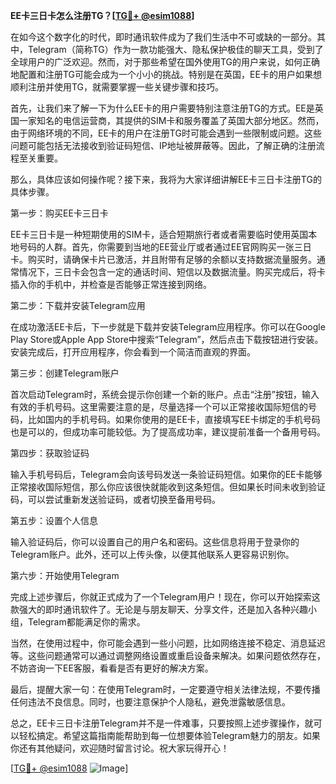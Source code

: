 **EE卡三日卡怎么注册TG？[[TG💪+ @esim1088](https://t.me/s/esim1088)]**

在如今这个数字化的时代，即时通讯软件成为了我们生活中不可或缺的一部分。其中，Telegram（简称TG）作为一款功能强大、隐私保护极佳的聊天工具，受到了全球用户的广泛欢迎。然而，对于那些希望在国外使用TG的用户来说，如何正确地配置和注册TG可能会成为一个小小的挑战。特别是在英国，EE卡的用户如果想顺利注册并使用TG，就需要掌握一些关键步骤和技巧。

首先，让我们来了解一下为什么EE卡的用户需要特别注意注册TG的方式。EE是英国一家知名的电信运营商，其提供的SIM卡和服务覆盖了英国大部分地区。然而，由于网络环境的不同，EE卡的用户在注册TG时可能会遇到一些限制或问题。这些问题可能包括无法接收到验证码短信、IP地址被屏蔽等。因此，了解正确的注册流程至关重要。

那么，具体应该如何操作呢？接下来，我将为大家详细讲解EE卡三日卡注册TG的具体步骤。

第一步：购买EE卡三日卡

EE卡三日卡是一种短期使用的SIM卡，适合短期旅行者或者需要临时使用英国本地号码的人群。首先，你需要到当地的EE营业厅或者通过EE官网购买一张三日卡。购买时，请确保卡片已激活，并且附带有足够的余额以支持数据流量服务。通常情况下，三日卡会包含一定的通话时间、短信以及数据流量。购买完成后，将卡插入你的手机中，并检查是否能够正常连接到网络。

第二步：下载并安装Telegram应用

在成功激活EE卡后，下一步就是下载并安装Telegram应用程序。你可以在Google Play Store或Apple App Store中搜索“Telegram”，然后点击下载按钮进行安装。安装完成后，打开应用程序，你会看到一个简洁而直观的界面。

第三步：创建Telegram账户

首次启动Telegram时，系统会提示你创建一个新的账户。点击“注册”按钮，输入有效的手机号码。这里需要注意的是，尽量选择一个可以正常接收国际短信的号码，比如国内的手机号码。如果你使用的是EE卡，直接填写EE卡绑定的手机号码也是可以的，但成功率可能较低。为了提高成功率，建议提前准备一个备用号码。

第四步：获取验证码

输入手机号码后，Telegram会向该号码发送一条验证码短信。如果你的EE卡能够正常接收国际短信，那么你应该很快就能收到这条短信。但如果长时间未收到验证码，可以尝试重新发送验证码，或者切换至备用号码。

第五步：设置个人信息

输入验证码后，你可以设置自己的用户名和密码。这些信息将用于登录你的Telegram账户。此外，还可以上传头像，以便其他联系人更容易识别你。

第六步：开始使用Telegram

完成上述步骤后，你就正式成为了一个Telegram用户！现在，你可以开始探索这款强大的即时通讯软件了。无论是与朋友聊天、分享文件，还是加入各种兴趣小组，Telegram都能满足你的需求。

当然，在使用过程中，你可能会遇到一些小问题，比如网络连接不稳定、消息延迟等。这些问题通常可以通过调整网络设置或重启设备来解决。如果问题依然存在，不妨咨询一下EE客服，看看是否有更好的解决方案。

最后，提醒大家一句：在使用Telegram时，一定要遵守相关法律法规，不要传播任何违法不良信息。同时，也要注意保护个人隐私，避免泄露敏感信息。

总之，EE卡三日卡注册Telegram并不是一件难事，只要按照上述步骤操作，就可以轻松搞定。希望这篇指南能帮助到每一位想要体验Telegram魅力的朋友。如果你还有其他疑问，欢迎随时留言讨论。祝大家玩得开心！

[[TG💪+ @esim1088](https://t.me/s/esim1088) ![Image](https://i.postimg.cc/4NQfJmqS/Snipaste-2025-05-13-00-14-12.png)]